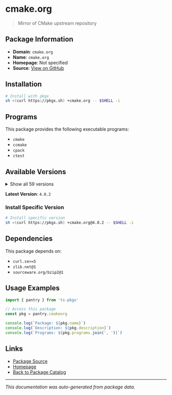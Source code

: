 # cmake.org

> Mirror of CMake upstream repository

## Package Information

- **Domain**: `cmake.org`
- **Name**: `cmake.org`
- **Homepage**: Not specified
- **Source**: [View on GitHub](https://github.com/pkgxdev/pantry/tree/main/projects/cmake.org/package.yml)

## Installation

```bash
# Install with pkgx
sh <(curl https://pkgx.sh) +cmake.org -- $SHELL -i
```

## Programs

This package provides the following executable programs:

- `cmake`
- `ccmake`
- `cpack`
- `ctest`

## Available Versions

<details>
<summary>Show all 59 versions</summary>

- `4.0.2`, `4.0.1`, `4.0.0`, `3.31.7`, `3.31.6`
- `3.31.5`, `3.31.4`, `3.31.3`, `3.31.2`, `3.31.1`
- `3.31.0`, `3.30.8`, `3.30.7`, `3.30.6`, `3.30.5`
- `3.30.4`, `3.30.3`, `3.30.2`, `3.30.1`, `3.30.0`
- `3.29.9`, `3.29.8`, `3.29.7`, `3.29.6`, `3.29.5`
- `3.29.4`, `3.29.3`, `3.29.2`, `3.29.1`, `3.29.0`
- `3.28.6`, `3.28.5`, `3.28.4`, `3.28.3`, `3.28.2`
- `3.28.1`, `3.28.0`, `3.27.9`, `3.27.8`, `3.27.7`
- `3.27.6`, `3.27.5`, `3.27.4`, `3.27.3`, `3.27.2`
- `3.27.1`, `3.27.0`, `3.26.6`, `3.26.5`, `3.26.4`
- `3.26.3`, `3.26.2`, `3.26.1`, `3.26.0`, `3.25.3`
- `3.25.2`, `3.25.1`, `3.24.4`, `3.24.2`

</details>

**Latest Version**: `4.0.2`

### Install Specific Version

```bash
# Install specific version
sh <(curl https://pkgx.sh) +cmake.org@4.0.2 -- $SHELL -i
```

## Dependencies

This package depends on:

- `curl.se>=5`
- `zlib.net@1`
- `sourceware.org/bzip2@1`

## Usage Examples

```typescript
import { pantry } from 'ts-pkgx'

// Access this package
const pkg = pantry.cmakeorg

console.log(`Package: ${pkg.name}`)
console.log(`Description: ${pkg.description}`)
console.log(`Programs: ${pkg.programs.join(', ')}`)
```

## Links

- [Package Source](https://github.com/pkgxdev/pantry/tree/main/projects/cmake.org/package.yml)
- [Homepage](#)
- [Back to Package Catalog](../package-catalog.md)

---

*This documentation was auto-generated from package data.*
